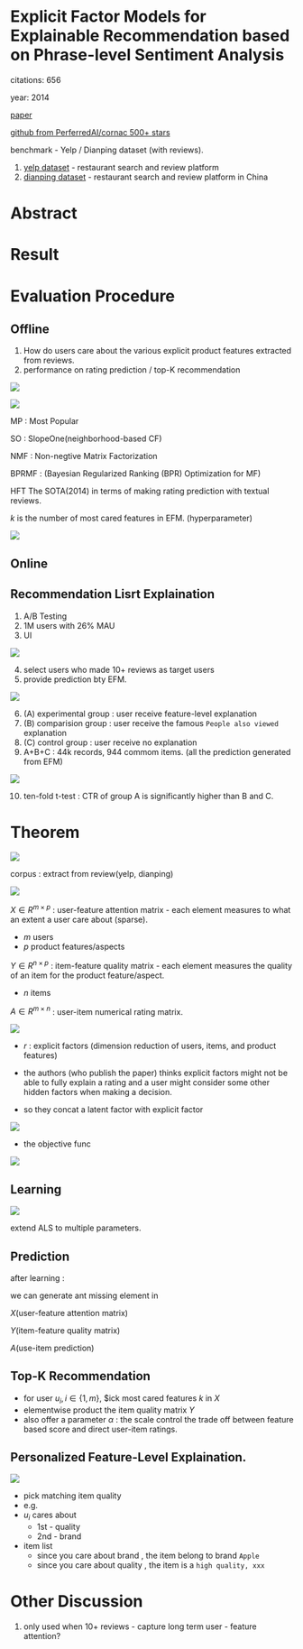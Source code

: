 # Explicit Factor Models for Explainable Recommendation based on Phrase-level Sentiment Analysis

citations: 656

year: 2014

[paper](https://web.archive.org/web/20160729021611id_/http://www.thuir.cn/group/~YQLiu/publications/sigir2014.pdf)

[github from PerferredAI/cornac 500+ stars](https://github.com/PreferredAI/cornac/blob/master/examples/efm_example.py)

benchmark - Yelp / Dianping dataset (with reviews).

1. [yelp dataset](https://www.yelp.com/dataset) - restaurant search and review platform
2. [dianping dataset](https://lihui.info/data/dianping/) - restaurant search and review platform in China

# Abstract

# Result

# Evaluation Procedure

## Offline 

1. How do users care about the various explicit product features extracted from reviews.
2. performance on rating prediction / top-K recommendation

<img src='../asset/efm_3.png'></img>

<img src='../asset/efm_1.png'></img>

MP : Most Popular

SO : SlopeOne(neighborhood-based CF)

NMF : Non-negtive Matrix Factorization

BPRMF : (Bayesian Regularized Ranking (BPR) Optimization for MF)

HFT The SOTA(2014) in terms of making rating prediction with textual reviews.

$k$ is the number of most cared features in EFM. (hyperparameter)

<img src='../asset/efm_2.png'></img>

## Online

## Recommendation Lisrt Explaination

1. A/B Testing
2. 1M users with 26% MAU
3. UI

<img src='../asset/efm_4.png'></img>

4. select users who made 10+ reviews as target users
5. provide prediction bty EFM.

<img src='../asset/efm_5.png'></img>

6. (A) experimental group : user receive feature-level explanation
7. (B) comparision group : user receive the famous `People also viewed` explanation
8. (C) control group : user receive no explanation
9. A+B+C : 44k records, 944 commom items. (all the prediction generated from EFM)

<img src='../asset/efm_6.png'></img>

10. ten-fold t-test : CTR of group A is significantly higher than B and C.

# Theorem

<img src='../asset/efm_7.png'></img>

corpus : extract from review(yelp, dianping)

<img src='../asset/efm_8.png'></img>

$X \in R^{m \times p}$ : user-feature attention matrix - each element measures to what an extent a user care about (sparse).

* $m$ users
* $p$ product features/aspects

$Y \in R^{n \times p}$ : item-feature quality matrix  - each element measures the quality of an item for the product feature/aspect.

* $n$ items

$A \in R^{m \times n}$ : user-item numerical rating matrix.

<img src='../asset/efm_9.png'></img>

* $r$ : explicit factors (dimension reduction of users, items, and product features)

* the authors (who publish the paper) thinks explicit factors might not be able to fully explain a rating and a user might consider some other hidden factors when making a decision.
* so they concat a latent factor with explicit factor

<img src='../asset/efm_10.png'></img>

* the objective func

<img src='../asset/efm_11.png'></img>

## Learning

<img src='../asset/efm_12.png'></img>

extend ALS to multiple parameters.

## Prediction

after learning : 

we can generate ant missing element in 

$X$(user-feature attention matrix)

$Y$(item-feature quality matrix)

$A$(use-item prediction)

## Top-K Recommendation

* for user $u_{i}, i \in \{1, m\}$, $ick most cared features $k$ in $X$
* elementwise product the item quality matrix $Y$
* also offer a parameter $\alpha$ : the scale control the trade off between feature based score and direct user-item ratings.

## Personalized Feature-Level Explaination.

<img src='../asset/efm_13.png'></img>

* pick matching item quality
* e.g.
* $u_{i}$ cares about 
  * 1st - quality
  * 2nd - brand
* item list
  * since you care about brand , the item belong to brand `Apple`
  * since you care about quality , the item is a `high quality, xxx`



# Other Discussion

1. only used when 10+ reviews - capture long term user - feature attention?